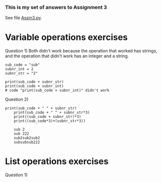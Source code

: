 ### This is my set of answers to Assignment 3

See file [Assin3.py](https://github.com/kp272/Computer-Programming-for-Psychology/edit/main/Assignment3/Assin3.py).

# Variable operations exercises

Question 1) Both didn't work because the operation that worked has strings, and the operation that didn't work has an integer and a string. 
```
sub_code = "sub"
subnr_int = 2
subnr_str = "2"

print(sub_code + subnr_str)
print(sub_code + subnr_int)
# code "print(sub_code + subnr_int)" didn't work
```
Question 2) 
```
print(sub_code + " " + subnr_str)
    print(sub_code + " " + subnr_str*3) 
    print((sub_code + subnr_str)*3)
    print((sub_code*3)+(subnr_str*3))

    sub 2
    sub 222
    sub2sub2sub2
    subsubsub222
```

# List operations exercises

Question 1) 
